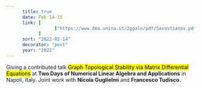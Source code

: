 ```yaml
---
      title: true
      date: Feb 14-15
      link: [
                  ["https://www.dma.unina.it/2ggaln/pdf/Savostianov.pdf", "abstract"]
            ] 
      sort: "2022-02-14"
      decorator: "post"
      year: "2022" 
---
```



Giving a contributed talk <mark>Graph Topological Stability via Matrix Differential Equations</mark> at <b>Two Days of Numerical Linear Algebra and Applications</b> in Napoli, Italy. Joint work with **Nicola Guglielmi** and **Francesco Tudisco**. 
